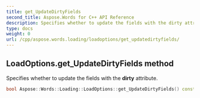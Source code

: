 ```yaml
---
title: get_UpdateDirtyFields
second_title: Aspose.Words for C++ API Reference
description: Specifies whether to update the fields with the dirty attribute. 
type: docs
weight: 0
url: /cpp/aspose.words.loading/loadoptions/get_updatedirtyfields/
---
```

## LoadOptions.get_UpdateDirtyFields method


Specifies whether to update the fields with the **dirty** attribute.

```cpp
bool Aspose::Words::Loading::LoadOptions::get_UpdateDirtyFields() const
```


